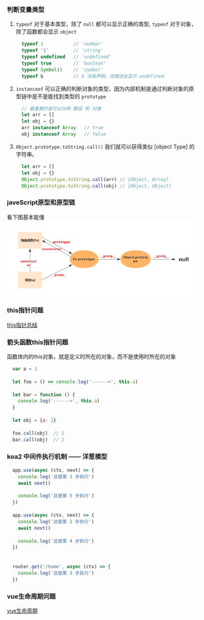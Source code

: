 ###  判断变量类型
1. `typeof` 对于基本类型，除了 `null` 都可以显示正确的类型, `typeof` 对于对象，除了函数都会显示 `object`
    ```javascript
      typeof 1           // 'number'
      typeof '1'         // 'string'
      typeof undefined   // 'undefined'
      typeof true        // 'boolean'
      typeof Symbol()    // 'symbol'
      typeof b           // b 没有声明，但是还会显示 undefined
    ``` 
 2. `instanceof` 可以正确的判断对象的类型，因为内部机制是通过判断对象的原型链中是不是能找到类型的 `prototype`
    ```javascript
      // 最重要的是可以分辨 数组 和 对象
      let arr = []
      let obj = {}
      arr instanceof Array   // true
      obj instanceof Array   // false
    ```
3. `Object.prototype.toString.call()` 我们就可以获得类似 [object Type] 的字符串。
    ```javascript
      let arr = []
      let obj = {}
      Object.prototype.toString.call(arr) // [Object, Array]
      Object.prototype.toString.call(obj) // [Object, Object]
    ```

### javeScript原型和原型链
  看下图基本能懂
  ![图](./image/原型.png)


### this指针问题
  <a href="./notes/this指针总结.md">this指针总结</a>

### 箭头函数this指针问题
  函数体内的this对象，就是定义时所在的对象，而不是使用时所在的对象
  ```javascript
    var a = 1

    let foo = () => console.log('------>', this.a)

    let bar = function () {
      console.log('------>', this.a)
    }

    let obj = {a: 2}  

    foo.call(obj)  // 1
    bar.call(obj)  // 2
  ```

### koa2 中间件执行机制 —— 洋葱模型

```javascript
  app.use(async (ctx, next) => {
    console.log('这是第 1 步执行')
    await next()

    console.log('这是第 5 步执行')
  })

  app.use(async (ctx, next) => {
    console.log('这是第 2 步执行')
    await next()

    console.log('这是第 4 步执行')
  })


  router.get('/home', async (ctx) => {
    console.log('这是第 3 步执行')
  })
```

### vue生命周期问题
   [vue生命周期](./notes/vue生命周期.md)